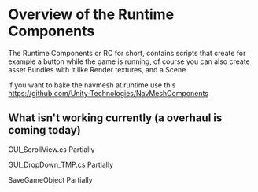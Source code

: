 # Overview of the Runtime Components  

The Runtime Components or RC for short, contains scripts that create for
example a button while the game is running, of course you can also create asset
Bundles with it like Render textures, and a Scene

if you want to bake the navmesh at runtime use this
https://github.com/Unity-Technologies/NavMeshComponents

## What isn't working currently (a overhaul is coming today)
GUI_ScrollView.cs Partially

GUI_DropDown_TMP.cs Partially

SaveGameObject Partially
